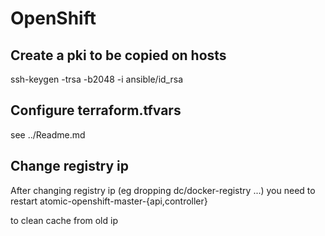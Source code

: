 # OpenShift

## Create a pki to be copied on hosts

ssh-keygen -trsa -b2048 -i ansible/id_rsa

## Configure terraform.tfvars

see ../Readme.md


## Change registry ip

After changing registry ip (eg dropping dc/docker-registry ...)
you need to restart atomic-openshift-master-{api,controller}

to clean cache from old ip

